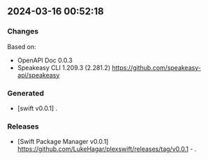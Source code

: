 

## 2024-03-16 00:52:18
### Changes
Based on:
- OpenAPI Doc 0.0.3 
- Speakeasy CLI 1.209.3 (2.281.2) https://github.com/speakeasy-api/speakeasy
### Generated
- [swift v0.0.1] .
### Releases
- [Swift Package Manager v0.0.1] https://github.com/LukeHagar/plexswift/releases/tag/v0.0.1 - .
